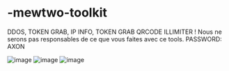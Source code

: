 # -mewtwo-toolkit
DDOS, TOKEN GRAB, IP INFO, TOKEN GRAB QRCODE ILLIMITER !
Nous ne serons pas responsables de ce que vous faites avec ce tools.
PASSWORD: AXON

![image](https://user-images.githubusercontent.com/113216453/189546482-6b079843-ea8f-4709-8fe3-535c84bb3817.png)
![image](https://user-images.githubusercontent.com/113216453/189549287-13b7f2f7-e775-48cb-9ebf-34c3ea02f8de.png)
![image](https://user-images.githubusercontent.com/113216453/189546509-752fad4f-e7ef-4182-b61a-08ddf3c6e39d.png)




